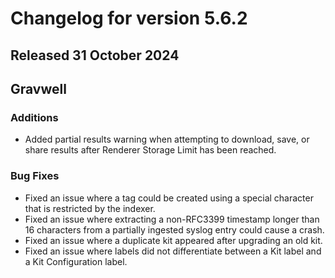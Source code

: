 # Changelog for version 5.6.2

## Released 31 October 2024

## Gravwell

### Additions

* Added partial results warning when attempting to download, save, or share results after Renderer Storage Limit has been reached.

### Bug Fixes
 
* Fixed an issue where a tag could be created using a special character that is restricted by the indexer.
* Fixed an issue where extracting a non-RFC3399 timestamp longer than 16 characters from a partially ingested syslog entry could cause a crash. 
* Fixed an issue where a duplicate kit appeared after upgrading an old kit.
* Fixed an issue where labels did not differentiate between a Kit label and a Kit Configuration label.